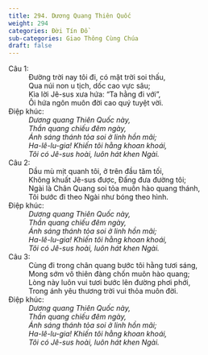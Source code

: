 ```yaml
---
title: 294. Dương Quang Thiên Quốc
weight: 294
categories: Đời Tín Đồ
sub-categories: Giao Thông Cùng Chúa
draft: false
---
```

<dl><dt>Câu 1:</dt><dd data-verse="1">Đường trời nay tôi đi, có mặt trời soi thấu, <br/>Qua núi non u tịch, dốc cao vực sâu; <br/>Kìa lời Jê-sus xưa hứa: “Ta hằng đi với”, <br/>Ôi hứa ngôn muôn đời cao quý tuyệt vời. </dd><dt>Điệp khúc:</dt><dd data-chorus="1"><em>Dương quang Thiên Quốc này, <br/>Thần quang chiếu đêm ngày, <br/>Ánh sáng thánh tỏa soi ở linh hồn mãi; <br/>Ha-lê-lu-gia! Khiến tôi hằng khoan khoái, <br/>Tôi có Jê-sus hoài, luôn hát khen Ngài. </em></dd><dt>Câu 2:</dt><dd data-verse="2">Dầu mù mịt quanh tôi, ở trên đầu tăm tối, <br/>Không khuất Jê-sus được, Đấng đưa đường tôi; <br/>Ngài là Chân Quang soi tỏa muôn hào quang thánh, <br/>Tôi bước đi theo Ngài như bóng theo hình. </dd><dt>Điệp khúc:</dt><dd data-chorus="1"><em>Dương quang Thiên Quốc này, <br/>Thần quang chiếu đêm ngày, <br/>Ánh sáng thánh tỏa soi ở linh hồn mãi; <br/>Ha-lê-lu-gia! Khiến tôi hằng khoan khoái, <br/>Tôi có Jê-sus hoài, luôn hát khen Ngài. </em></dd><dt>Câu 3:</dt><dd data-verse="3">Cùng đi trong chân quang bước tôi hằng tươi sáng, <br/>Mong sớm vô thiên đàng chốn muôn hào quang; <br/>Lòng này luôn vui tươi bước lên đường phơi phới, <br/>Trong ánh yêu thương trời vui thỏa muôn đời. </dd><dt>Điệp khúc:</dt><dd data-chorus="1"><em>Dương quang Thiên Quốc này, <br/>Thần quang chiếu đêm ngày, <br/>Ánh sáng thánh tỏa soi ở linh hồn mãi; <br/>Ha-lê-lu-gia! Khiến tôi hằng khoan khoái, <br/>Tôi có Jê-sus hoài, luôn hát khen Ngài. </em></dd></dl>